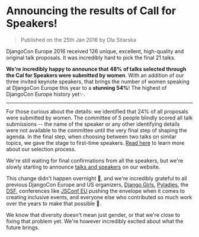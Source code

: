 # Announcing the results of Call for Speakers!

> Published on the 25th Jan 2016 by Ola Sitarska

DjangoCon Europe 2016 received 126 unique, excellent, high-quality and original
talk proposals. It was incredibly hard to pick the final 21 talks.

**We're incredibly happy to announce that 48% of talks selected through the
Cal for Speakers were submitted by women**. With an addition of our three invited
keynote speakers, that brings the number of women speaking at DjangoCon Europe
this year to a **stunning 54%**! The highest of DjangoCon Europe history yet✨.

---

For those curious about the details: we identified that 24% of all proposals
were submitted by women. The committee of 5 people blindly scored all talk
submissions -- the name of the speaker or any other identifying details were
not available to the committee until the very final step of shaping the agenda.
In the final step, when choosing between two talks on similar topics, we gave
the stage to first-time speakers. [Read here](/cfp/) to learn more about our
selection process.

We're still waiting for final confirmations from all the speakers, but we're
slowly starting to announce [talks and speakers](/speakers/) on our website.

This change didn't happen overnight 🌛, and we're incredibly grateful to all
previous DjangoCon Europe and US organizers, [Django Girls](https://djangogirls.org),
[Pyladies](http://www.pyladies.com/), the [DSF](https://www.djangoproject.com/foundation/),
conferences like [JSConf EU](http://2015.jsconf.eu/about/) pushing the envelope
when it comes to creating inclusive events, and everyone else who contributed
so much work over the years to make that possible 💞.

We know that diversity doesn't mean just gender, or that we're close to fixing
that problem yet. We're however incredibly excited about what the future brings.
